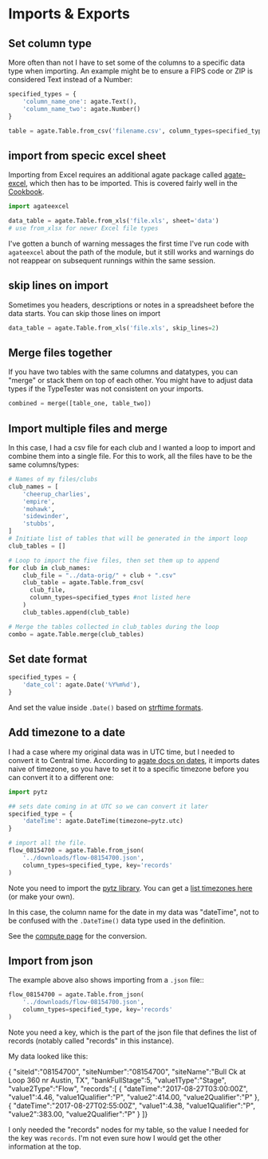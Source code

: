 Imports & Exports
=================

## Set column type

More often than not I have to set some of the columns to a specific data type when importing. An example might be to ensure a FIPS code or ZIP is considered Text instead of a Number:

``` python
specified_types = {
    'column_name_one': agate.Text(),
    'column_name_two': agate.Number()
}

table = agate.Table.from_csv('filename.csv', column_types=specified_types)
```

## import from specic excel sheet

Importing from Excel requires an additional agate package called [agate-excel](http://agate-excel.readthedocs.io/en/0.2.2/), which then has to be imported. This is covered fairly well in the [Cookbook](http://agate.readthedocs.io/en/1.6.0/cookbook/create.html#from-an-excel-spreadsheet).

```python
import agateexcel

data_table = agate.Table.from_xls('file.xls', sheet='data')
# use from_xlsx for newer Excel file types
```

I've gotten a bunch of warning messages the first time I've run code with `agateexcel` about the path of the module, but it still works and warnings do not reappear on subsequent runnings within the same session.

## skip lines on import

Sometimes you headers, descriptions or notes in a spreadsheet before the data starts. You can skip those lines on import

```python
data_table = agate.Table.from_xls('file.xls', skip_lines=2)
```



## Merge files together

If you have two tables with the same columns and datatypes, you can "merge" or stack them on top of each other. You might have to adjust data types if the TypeTester was not consistent on your imports.

``` python
combined = merge([table_one, table_two])
```

## Import multiple files and merge

In this case, I had a csv file for each club and I wanted a loop to import and combine them into a single file. For this to work, all the files have to be the same columns/types:

``` python
# Names of my files/clubs
club_names = [
    'cheerup_charlies',
    'empire',
    'mohawk',
    'sidewinder',
    'stubbs',
]
# Initiate list of tables that will be generated in the import loop
club_tables = []

# Loop to import the five files, then set them up to append
for club in club_names:
    club_file = "../data-orig/" + club + ".csv"
    club_table = agate.Table.from_csv(
      club_file,
      column_types=specified_types #not listed here
    )
    club_tables.append(club_table)

# Merge the tables collected in club_tables during the loop
combo = agate.Table.merge(club_tables)
```

## Set date format

```python
specified_types = {
    'date_col': agate.Date('%Y%m%d'),
}
```
And set the value inside `.Date()` based on [strftime formats](http://strftime.org/).

## Add timezone to a date

I had a case where my original data was in UTC time, but I needed to convert it to Central time. According to [agate docs on dates](http://agate.readthedocs.io/en/1.6.0/cookbook/datetime.html), it imports dates naive of timezone, so you have to set it to a specific timezone before you can convert it to a different one:

``` python
import pytz

## sets date coming in at UTC so we can convert it later
specified_type = {
    'dateTime': agate.DateTime(timezone=pytz.utc)
}

# import all the file.
flow_08154700 = agate.Table.from_json(
    '../downloads/flow-08154700.json',
    column_types=specified_type, key='records'
)
```

Note you need to import the [pytz library](http://pytz.sourceforge.net/index.html?highlight=list%20timezones#). You can get a [list timezones here](https://stackoverflow.com/questions/13866926/python-pytz-list-of-timezones) (or make your own).

In this case, the column name for the date in my data was "dateTime", not to be confused with the `.DateTime()` data type used in the definition.

See the [compute page](compute.md#converting-timezones) for the conversion.

## Import from json

The example above also shows importing from a `.json` file::

``` python
flow_08154700 = agate.Table.from_json(
    '../downloads/flow-08154700.json',
    column_types=specified_type, key='records'
)
```

Note you need a key, which is the part of the json file that defines the list of records (notably called "records" in this instance). 

My data looked like this:

  {
      "siteId":"08154700",
      "siteNumber":"08154700",
      "siteName":"Bull Ck at Loop 360 nr Austin, TX",
      "bankFullStage":5,
      "value1Type":"Stage",
      "value2Type":"Flow",
      "records":[
          {
              "dateTime":"2017-08-27T03:00:00Z",
              "value1":4.46,
              "value1Qualifier":"P",
              "value2":414.00,
              "value2Qualifier":"P"
          },
          {
              "dateTime":"2017-08-27T02:55:00Z",
              "value1":4.38,
              "value1Qualifier":"P",
              "value2":383.00,
              "value2Qualifier":"P"
      }
  ]}

I only needed the "records" nodes for my table, so the value I needed for the key was `records`. I'm not even sure how I would get the other information at the top.

